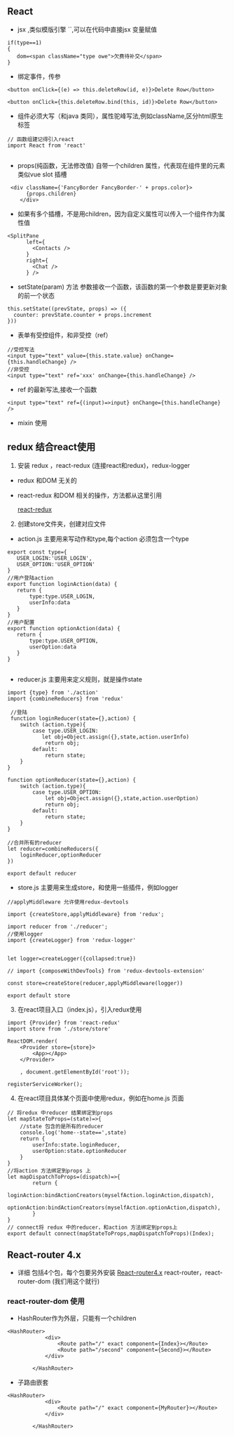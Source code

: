  ## React 
 - jsx ,类似模版引擎 ``,可以在代码中直接jsx 变量赋值
 
 ``` 
 if(type==1)
 {
    dom=<span className="type owe">欠费待补交</span>
 }
 ```
 
 - 绑定事件，传参
 
 ``` 
 <button onClick={(e) => this.deleteRow(id, e)}>Delete Row</button>
 
 <button onClick={this.deleteRow.bind(this, id)}>Delete Row</button>
 
 ```
 
 - 组件必须大写（和java 类同），属性驼峰写法,例如className,区分html原生标签
 
 ``` 
 // 函数组建记得引入react
 import React from 'react' 
 
 
 ```
 
 - props(纯函数，无法修改值) 自带一个children 属性，代表现在组件里的元素
 类似vue slot 插槽
 ``` 
  <div className={'FancyBorder FancyBorder-' + props.color}>
       {props.children}
     </div>
 
 ```
 
 - 如果有多个插槽，不是用children，因为自定义属性可以传入一个组件作为属性值 
 
 ``` 
 <SplitPane
       left={
         <Contacts />
       }
       right={
         <Chat />
       } />
 ```
 
 - setState(param) 方法 参数接收一个函数，该函数的第一个参数是要更新对象
 的前一个状态
 
 ``` 
 this.setState((prevState, props) => ({
   counter: prevState.counter + props.increment
 }))
 ```
 
 - 表单有受控组件，和非受控（ref）
  
  ``` 
  //受控写法
  <input type="text" value={this.state.value} onChange={this.handleChange} />
  //非受控
  <input type="text" ref='xxx' onChange={this.handleChange} />
  
  ```
 
 - ref 的最新写法,接收一个函数
 ``` 
 <input type="text" ref={(input)=>input} onChange={this.handleChange} />
 
 ```
 - mixin 使用

 
 
 ## redux 结合react使用
 
 1. 安装 redux ，react-redux (连接react和redux)，redux-logger
    
 - redux 和DOM 无关的
  
 - react-redux 和DOM 相关的操作，方法都从这里引用
 
    [react-redux](https://www.npmjs.com/package/react-redux)
 
 2. 创建store文件夹，创建对应文件
 
 - action.js 主要用来写动作和type,每个action 必须包含一个type
 
 
 ``` 
export const type={
    USER_LOGIN:'USER_LOGIN',
    USER_OPTION:'USER_OPTION'
}
//用户登陆action
export function loginAction(data) {
    return {
        type:type.USER_LOGIN,
        userInfo:data
    }
}
//用户配置
export function optionAction(data) {
    return {
        type:type.USER_OPTION,
        userOption:data
    }
}

 
 ```
 - reducer.js 主要用来定义规则，就是操作state
 
 ``` 
 import {type} from './action'
 import {combineReducers} from 'redux'
 
  //登陆
  function loginReducer(state={},action) {
     switch (action.type){
         case type.USER_LOGIN:
            let obj=Object.assign({},state,action.userInfo)
             return obj;
         default:
             return state;
     }
 }
 
 function optionReducer(state={},action) {
     switch (action.type){
         case type.USER_OPTION:
             let obj=Object.assign({},state,action.userOption)
             return obj;
         default:
             return state;
     }
 }
 
 //合并所有的reducer
 let reducer=combineReducers({
     loginReducer,optionReducer
 })
 
 export default reducer
 
 ```
 
 - store.js 主要用来生成store，和使用一些插件，例如logger
``` 
//applyMiddleware 允许使用redux-devtools

import {createStore,applyMiddleware} from 'redux';

import reducer from './reducer';
//使用logger
import {createLogger} from 'redux-logger'


let logger=createLogger({collapsed:true})

// import {composeWithDevTools} from 'redux-devtools-extension'

const store=createStore(reducer,applyMiddleware(logger))

export default store

```        
3. 在react项目入口（index.js），引入redux使用

``` 
import {Provider} from 'react-redux'
import store from './store/store'

ReactDOM.render(
    <Provider store={store}>
        <App></App>
    </Provider>

    , document.getElementById('root'));

registerServiceWorker();

```

4. 在react项目具体某个页面中使用redux，例如在home.js 页面

``` 
// 将redux 中reducer 结果绑定到props
let mapStateToProps=(state)=>{
    //state 包含的是所有的reducer
    console.log('home--state==',state)
    return {
        userInfo:state.loginReducer,
        userOption:state.optionReducer
    }
}
//将action 方法绑定到props 上
let mapDispatchToProps=(dispatch)=>{
        return {
            loginAction:bindActionCreators(myselfAction.loginAction,dispatch),
            optionAction:bindActionCreators(myselfAction.optionAction,dispatch),
        }
}
// connect将 redux 中的reducer，和action 方法绑定到props上
export default connect(mapStateToProps,mapDispatchToProps)(Index);

```    
 
 ## React-router 4.x 
 - 详细 包括4个包，每个包要另外安装
 [React-router4.x](https://github.com/ReactTraining/react-router)
 react-router，react-router-dom (我们用这个就行)
 
 ### react-router-dom 使用
 
 - HashRouter作为外层，只能有一个children
 
 ``` 
 <HashRouter>
             <div>
                 <Route path="/" exact component={Index}></Route>
                 <Route path="/second" component={Second}></Route>
             </div>
 
         </HashRouter>
 
 ```
 - 子路由嵌套
  ``` 
  <HashRouter>
              <div>
                  <Route path="/" exact component={MyRouter}></Route>
              </div>
  
          </HashRouter>
  
  ```
 
 
 
 
 
  